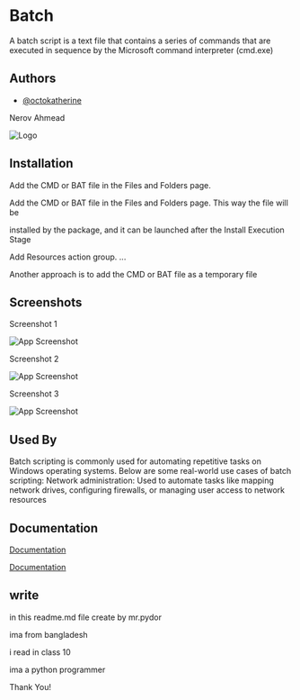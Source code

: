 
# Batch

A batch script is a text file that contains a series of commands that are executed in sequence by the Microsoft command interpreter (cmd.exe)

## Authors

- [@octokatherine](https://www.microsoft.com/en-us/)



Nerov Ahmead



![Logo](https://encrypted-tbn0.gstatic.com/images?q=tbn:ANd9GcQD2oYMJ_-FV8-bWTGZiUpzY9GG0oxsTqjmrg&usqp=CAU)


## Installation

Add the CMD or BAT file in the Files and Folders page.

Add the CMD or BAT file in the Files and Folders page. This way the file will be 

installed by the package, and it can be launched after the Install Execution Stage 

Add Resources action group. ...

Another approach is to add the CMD or BAT file as a temporary file
## Screenshots

Screenshot 1

![App Screenshot](https://encrypted-tbn0.gstatic.com/images?q=tbn:ANd9GcQAod5e_OfsDJ-jNP6lNQuiW_1oKH3Lsa_C8g&usqp=CAU)

Screenshot 2

![App Screenshot](https://encrypted-tbn0.gstatic.com/images?q=tbn:ANd9GcRVh5hefNkarrMX8f1C2KqGXVjA8EtQUrP-JA&usqp=CAU)


Screenshot 3

![App Screenshot](https://encrypted-tbn0.gstatic.com/images?q=tbn:ANd9GcTXR2JsoCmX8B2qlQ02SCSQ8eiRhx8kOiaZWNDJ00UlVO8kVY-BBOqKNJMxSDBoYnfytNo&usqp=CAU)
## Used By

Batch scripting is commonly used for automating repetitive tasks on Windows operating systems. Below are some real-world use cases of batch scripting: Network administration: Used to automate tasks like mapping network drives, configuring firewalls, or managing user access to network resources
## Documentation

[Documentation](https://learn.microsoft.com/en-us/windows-server/administration/windows-commands/shutdown)

[Documentation](https://learn.microsoft.com/en-us/azure/batch/)

## write
in this readme.md file create by mr.pydor

ima from bangladesh

i read in class 10

ima a python programmer

Thank You!

